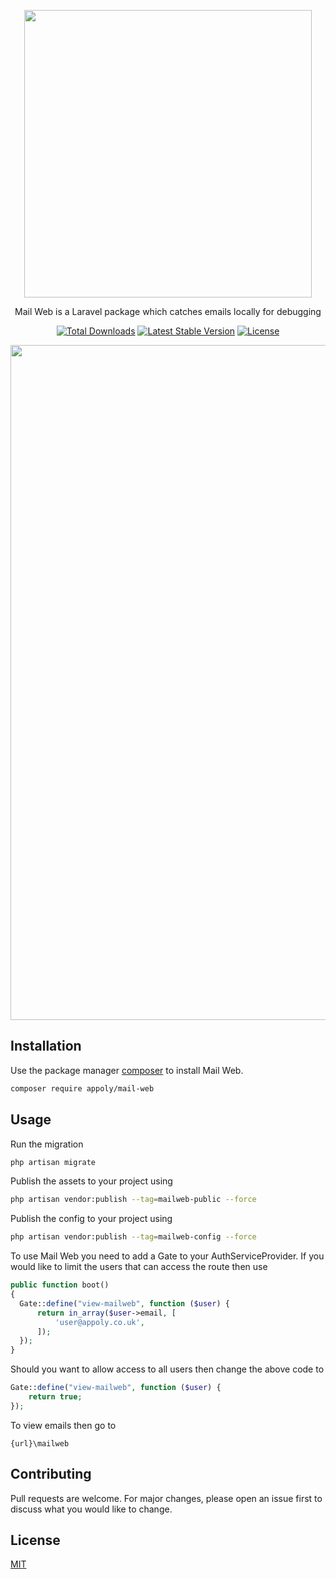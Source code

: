 <p align="center">
  <img width="460" height="auto" src="https://www.appoly.co.uk/app/uploads/2020/03/MailWebInline.png"> 
</p>

<p align="center">
    Mail Web is a Laravel package which catches emails locally for debugging
</p>
<p align="center">
    <a href="https://packagist.org/packages/appoly/mail-web"><img src="https://poser.pugx.org/appoly/mail-web/downloads?format=flat-square" alt="Total Downloads"></a>
    <a href="https://packagist.org/packages/appoly/mail-web"><img src="https://poser.pugx.org/appoly/mail-web/v/stable?format=flat-square" alt="Latest Stable Version"></a>
    <a href="https://packagist.org/packages/appoly/mail-web"><img src="https://poser.pugx.org/appoly/mail-web/license?format=flat-square" alt="License"></a>
</p>

<p align="center">
    <img width="1080" height="auto" src="https://www.appoly.co.uk/app/uploads/2020/03/Screenshot-2020-03-20-at-14.58.16.png">
</p>

## Installation

Use the package manager [composer](https://getcomposer.org/) to install Mail Web.

```bash
composer require appoly/mail-web
```

## Usage

Run the migration

```bash
php artisan migrate
```

Publish the assets to your project using

```bash
php artisan vendor:publish --tag=mailweb-public --force
```

Publish the config to your project using

```bash
php artisan vendor:publish --tag=mailweb-config --force
```

To use Mail Web you need to add a Gate to your AuthServiceProvider. If you would like to limit the users that can access the route then use

```php
public function boot()
{
  Gate::define("view-mailweb", function ($user) {
      return in_array($user->email, [
          'user@appoly.co.uk',
      ]);
  });
}
```

Should you want to allow access to all users then change the above code to

```php
Gate::define("view-mailweb", function ($user) {
    return true;
});
```

To view emails then go to

```
{url}\mailweb
```

## Contributing

Pull requests are welcome. For major changes, please open an issue first to discuss what you would like to change.

## License

[MIT](https://choosealicense.com/licenses/mit/)
